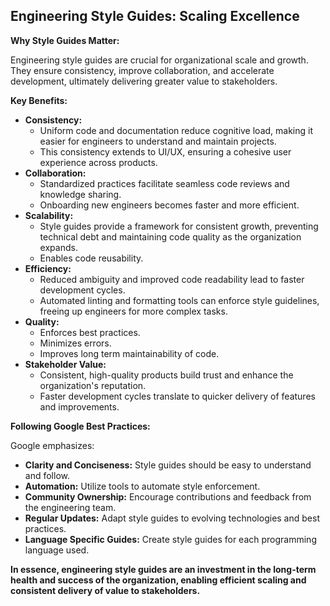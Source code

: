 ## Engineering Style Guides: Scaling Excellence

**Why Style Guides Matter:**

Engineering style guides are crucial for organizational scale and growth. They ensure consistency, improve collaboration, and accelerate development, ultimately delivering greater value to stakeholders.

**Key Benefits:**

* **Consistency:**
    * Uniform code and documentation reduce cognitive load, making it easier for engineers to understand and maintain projects.
    * This consistency extends to UI/UX, ensuring a cohesive user experience across products.
* **Collaboration:**
    * Standardized practices facilitate seamless code reviews and knowledge sharing.
    * Onboarding new engineers becomes faster and more efficient.
* **Scalability:**
    * Style guides provide a framework for consistent growth, preventing technical debt and maintaining code quality as the organization expands.
    * Enables code reusability.
* **Efficiency:**
    * Reduced ambiguity and improved code readability lead to faster development cycles.
    * Automated linting and formatting tools can enforce style guidelines, freeing up engineers for more complex tasks.
* **Quality:**
    * Enforces best practices.
    * Minimizes errors.
    * Improves long term maintainability of code.
* **Stakeholder Value:**
    * Consistent, high-quality products build trust and enhance the organization's reputation.
    * Faster development cycles translate to quicker delivery of features and improvements.

**Following Google Best Practices:**

Google emphasizes:

* **Clarity and Conciseness:** Style guides should be easy to understand and follow.
* **Automation:** Utilize tools to automate style enforcement.
* **Community Ownership:** Encourage contributions and feedback from the engineering team.
* **Regular Updates:** Adapt style guides to evolving technologies and best practices.
* **Language Specific Guides:** Create style guides for each programming language used.

**In essence, engineering style guides are an investment in the long-term health and success of the organization, enabling efficient scaling and consistent delivery of value to stakeholders.**